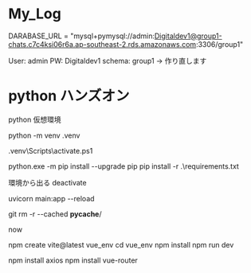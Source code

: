 # My_Log

DARABASE_URL = "mysql+pymysql://admin:Digitaldev1@group1-chats.c7c4ksi06r6a.ap-southeast-2.rds.amazonaws.com:3306/group1"

User: admin
PW: Digitaldev1
schema: group1
→ 作り直します

# python ハンズオン

python 仮想環境

<!-- 作成 -->

python -m venv .venv

<!-- 環境に入る(作成したフォルダで) -->

.venv\Scripts\activate.ps1

<!-- 仮想環境に入った状態で -->

python.exe -m pip install --upgrade pip
pip install -r .\requirements.txt

環境から出る
deactivate

<!-- 仮想環境に入った状態でアプリを立ち上げる -->
<!-- mainは変更 -->

uvicorn main:app --reload

<!-- github pycacheをコミットしないために -->

git rm -r --cached **pycache**/

<!-- テストたくみ -->

now

<!-- Vue環境セットアップ-->
npm create vite@latest vue_env
cd vue_env
npm install
npm run dev

npm install axios
npm install vue-router